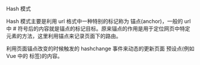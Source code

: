 Hash 模式

Hash 模式主要是利用 url 格式中一种特别的标记称为 锚点(anchor)，一般的 url 中 # 符号后的内容就是锚点的标记目标。原来锚点的作用是用于定位网页中特定元素的方法，这里利用锚点来记录页面下的路由。

利用页面锚点改变的时候触发的 hashchange 事件来动态的更新页面 预设点(例如 Vue 中的 <router-view> 标签)的内容。
